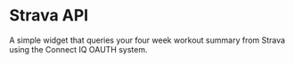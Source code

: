 # Strava API

A simple widget that queries your four week workout summary from Strava
using the Connect IQ OAUTH system.
